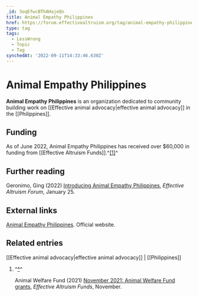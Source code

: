 ```yaml
---
_id: 3oqEfwcBThAHajeQn
title: Animal Empathy Philippines
href: https://forum.effectivealtruism.org/tag/animal-empathy-philippines
type: tag
tags:
  - LessWrong
  - Topic
  - Tag
synchedAt: '2022-09-11T14:33:46.630Z'
---
```

# Animal Empathy Philippines

**Animal Empathy Philippines** is an organization dedicated to community building work on [[Effective animal advocacy|effective animal advocacy]] in the [[Philippines]].

Funding
-------

As of June 2022, Animal Empathy Philippines has received over $60,000 in funding from [[Effective Altruism Funds]].^[\[1\]](#fnrz06v61prec)^

Further reading
---------------

Geronimo, Ging (2022) [Introducing Animal Empathy Philippines](https://forum.effectivealtruism.org/posts/gqAzR4BjbrNjzgcDf/introducing-animal-empathy-philippines), *Effective Altruism Forum*, January 25.

External links
--------------

[Animal Empathy Philippines](https://www.facebook.com/AnimalEmpathyPH). Official website.

Related entries
---------------

[[Effective animal advocacy|effective animal advocacy]] | [[Philippines]]

1.  ^**[^](#fnrefrz06v61prec)**^
    
    Animal Welfare Fund (2021) [November 2021: Animal Welfare Fund grants](https://funds.effectivealtruism.org/funds/payouts/november-2021-animal-welfare-fund-grants), *Effective Altruism Funds*, November.